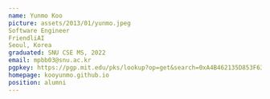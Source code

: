 ```yaml
---
name: Yunmo Koo
picture: assets/2013/01/yunmo.jpeg  
Software Engineer  
FriendliAI  
Seoul, Korea  
graduated: SNU CSE MS, 2022  
email: mpbb03@snu.ac.kr
pgpkey: https://pgp.mit.edu/pks/lookup?op=get&search=0xA4B462135D853F63  
homepage: kooyunmo.github.io
position: alumni
---
```

